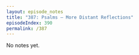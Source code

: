 ```yaml
---
layout: episode_notes
title: "387: Psalms — More Distant Reflections"
episodeIndex: 390
permalink: /387
---
```

No notes yet.
